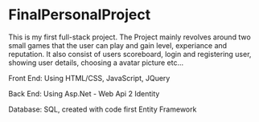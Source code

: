 # FinalPersonalProject
This is my first full-stack project.
The Project mainly revolves around two small games that the user can play and gain level, experiance and reputation.
It also consist of users scoreboard, login and registering user, showing user details, choosing a avatar picture etc...

Front End: Using HTML/CSS, JavaScript, JQuery

Back End: Using Asp.Net - Web Api 2 Identity

Database: SQL, created with code first Entity Framework
